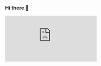 ### Hi there 👋
  [![My Stats](https://github-stats-evirunurm.vercel.app/api/stats.js?username=Asimendi&pie=false)](https://github.com/evirunurm/github-stats)
